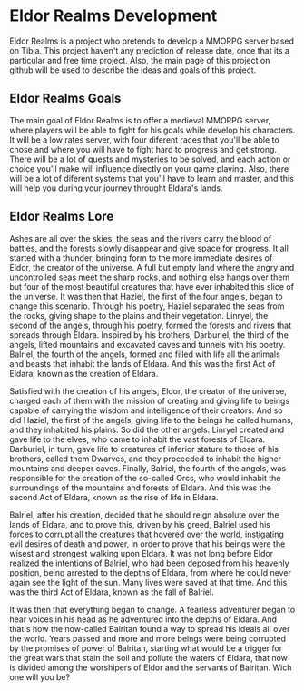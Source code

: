 # Eldor Realms Development

Eldor Realms is a project who pretends to develop a MMORPG server based on Tibia. This project haven't any prediction of release date, once that its a particular and free time project. Also, the main page of this project on github will be used to describe the ideas and goals of this project.

## Eldor Realms Goals

The main goal of Eldor Realms is to offer a medieval MMORPG server, where players will be able to fight for his goals while develop his characters. It will be a low rates server, with four diferent races that you'll be able to chose and where you will have to fight hard to progress and get strong. There will be a lot of quests and mysteries to be solved, and each action or choice you'll make will influence directly on your game playing. Also, there will be a lot of diferent systems that you'll have to learn and master, and this will help you during your journey throught Eldara's lands.

## Eldor Realms Lore

Ashes are all over the skies, the seas and the rivers carry the blood of battles, and the forests slowly disappear and give space for progress. It all started with a thunder, bringing form to the more immediate desires of Eldor, the creator of the universe. A full but empty land where the angry and uncontrolled seas meet the sharp rocks, and nothing else hangs over them but four of the most beautiful creatures that have ever inhabited this slice of the universe. It was then that Haziel, the first of the four angels, began to change this scenario. Through his poetry, Haziel separated the seas from the rocks, giving shape to the plains and their vegetation. Linryel, the second of the angels, through his poetry, formed the forests and rivers that spreads through Eldara. Inspired by his brothers, Darburiel, the third of the angels, lifted mountains and excavated caves and tunnels with his poetry. Balriel, the fourth of the angels, formed and filled with life all the animals and beasts that inhabit the lands of Eldara. And this was the first Act of Eldara, known as the creation of Eldara.

Satisfied with the creation of his angels, Eldor, the creator of the universe, charged each of them with the mission of creating and giving life to beings capable of carrying the wisdom and intelligence of their creators. And so did Haziel, the first of the angels, giving life to the beings he called humans, and they inhabited his plains. So did the other angels. Linryel created and gave life to the elves, who came to inhabit the vast forests of Eldara. Darburiel, in turn, gave life to creatures of inferior stature to those of his brothers, called them Dwarves, and they proceeded to inhabit the higher mountains and deeper caves. Finally, Balriel, the fourth of the angels, was responsible for the creation of the so-called Orcs, who would inhabit the surroundings of the mountains and forests of Eldara. And this was the second Act of Eldara, known as the rise of life in Eldara.

Balriel, after his creation, decided that he should reign absolute over the lands of Eldara, and to prove this, driven by his greed, Balriel used his forces to corrupt all the creatures that hovered over the world, instigating evil desires of death and power, in order to prove that his beings were the wisest and strongest walking upon Eldara. It was not long before Eldor realized the intentions of Balriel, who had been deposed from his heavenly position, being arrested to the depths of Eldara, from where he could never again see the light of the sun. Many lives were saved at that time. And this was the third Act of Eldara, known as the fall of Balriel.

It was then that everything began to change. A fearless adventurer began to hear voices in his head as he adventured into the depths of Eldara. And that's how the now-called Balritan found a way to spread his ideals all over the world. Years passed and more and more beings were being corrupted by the promises of power of Balritan, starting what would be a trigger for the great wars that stain the soil and pollute the waters of Eldara, that now is divided among the worshipers of Eldor and the servants of Balritan. Wich one will you be?
